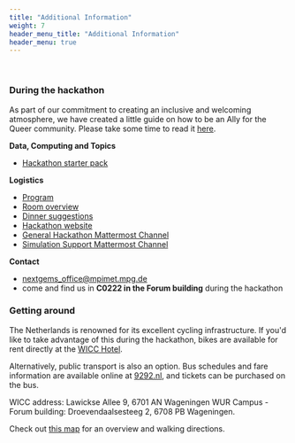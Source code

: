 ```yaml
---
title: "Additional Information"
weight: 7
header_menu_title: "Additional Information"
header_menu: true
---
```

<br>

### During the hackathon

As part of our commitment to creating an inclusive and welcoming atmosphere, we have created a little guide on how to be an Ally for the Queer community. Please take some time to read it [here](https://nextgems.pages.gwdg.de/hazard-hackathon//how_to_be_an_ally/).

**Data, Computing and Topics**
- [Hackathon starter pack](https://pad.gwdg.de/tTyMsDXWSTCF7az2N5_1hw?view)


**Logistics**
- [Program](https://nextgems.pages.gwdg.de/hazard-hackathon/#program)
- [Room overview](https://nextgems.pages.gwdg.de/hazard-hackathon/#room-plan)
- [Dinner suggestions](https://umap.openstreetmap.de/de/map/dinner-suggestions-wageningen_69926)
- [Hackathon website](https://nextgems.pages.gwdg.de/hazard-hackathon/)
- [General Hackathon Mattermost Channel](https://mattermost.mpimet.mpg.de/nextgems/channels/nextgems-hazard-hackathon-wageningen---october-2024)
- [Simulation Support Mattermost Channel](https://mattermost.mpimet.mpg.de/nextgems/channels/dyamond-winter-tutorial) 


**Contact**
- [nextgems_office@mpimet.mpg.de](mailto:nextgems_office@mpimet.mpg.de)
- come and find us in **C0222 in the Forum building** during the hackathon


### Getting around

The Netherlands is renowned for its excellent cycling infrastructure. If you'd like to take advantage of this during the hackathon, bikes are available for rent directly at the [WICC Hotel](https://www.wicc.nl/en/facilities/). 

Alternatively, public transport is also an option. Bus schedules and fare information are available online at [9292.nl](https://www.9292.nl/en), and tickets can be purchased on the bus.

WICC address: Lawickse Allee 9, 6701 AN Wageningen 
WUR Campus - Forum building: Droevendaalsesteeg 2, 6708 PB Wageningen.

Check out [this map](https://umap.openstreetmap.de/de/map/wageningen-map_69469#17/51.98619/5.66966) for an overview and walking directions.